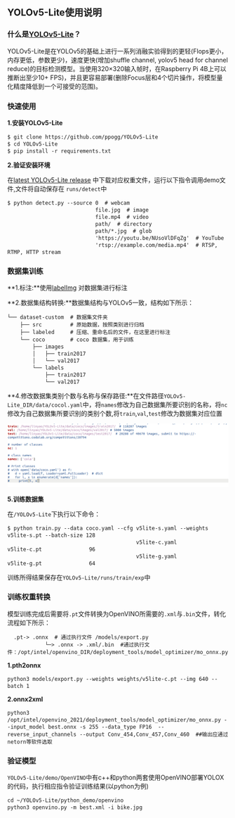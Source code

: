 ## YOLOv5-Lite使用说明

### 什么是[YOLOv5-Lite](https://github.com/ppogg/YOLOv5-Lite)？

 YOLOv5-Lite是在YOLOv5的基础上进行一系列消融实验得到的更轻(Flops更小，内存更低，参数更少)，速度更快(增加shuffle channel, yolov5 head for channel reduce)的目标检测模型。当使用320×320输入帧时，在Raspberry Pi 4B上可以推断出至少10+ FPS)，并且更容易部署(删除Focus层和4个切片操作，将模型量化精度降低到一个可接受的范围)。

### 快速使用
**1.安装YOLOv5-Lite**

```
$ git clone https://github.com/ppogg/YOLOv5-Lite
$ cd YOLOv5-Lite
$ pip install -r requirements.txt
```

**2.验证安装环境**

在[latest YOLOv5-Lite release](https://github.com/ppogg/YOLOv5-Lite/releases) 中下载对应权重文件，运行以下指令调用demo文件,文件将自动保存在 `runs/detect`中

```
$ python detect.py --source 0  # webcam
                            file.jpg  # image 
                            file.mp4  # video
                            path/  # directory
                            path/*.jpg  # glob
                            'https://youtu.be/NUsoVlDFqZg'  # YouTube
                            'rtsp://example.com/media.mp4'  # RTSP, RTMP, HTTP stream
```

### 数据集训练 

**1.标注:**使用[labelImg](https://github.com/tzutalin/labelImg) 对数据集进行标注

**2.数据集结构转换:**数据集结构与YOLOv5一致，结构如下所示：

```
└── dataset-custom  # 数据集文件夹
    ├── src         # 原始数据，按照类别进行归档
    ├── labeled     # 压缩、重命名后的文件，在这里进行标注
    └── coco        # coco 数据集，用于训练
        ├── images
        │   ├── train2017
        │   └── val2017
        └── labels   
            ├── train2017
            └── val2017
```

**4.修改数据集类别个数与名称与保存路径:**在文件路径`YOLOv5-Lite_DIR/data/cocol.yaml`中，将`names`修改为自己数据集所要识别的名称，将`nc`修改为自己数据集所要识别的类别个数,将`train`,`val`,`test`修改为数据集对应位置

![image-20220311185943426](./imaegs/image-1.png)

**5.训练数据集**

在`/YOLOv5-Lite`下执行以下命令：

```
$ python train.py --data coco.yaml --cfg v5lite-s.yaml --weights v5lite-s.pt --batch-size 128
                                         v5lite-c.yaml           v5lite-c.pt               96
                                         v5lite-g.yaml           v5lite-g.pt               64
```

训练所得结果保存在`YOLOv5-Lite/runs/train/exp`中

### 训练权重转换

模型训练完成后需要将`.pt`文件转换为OpenVINO所需要的`.xml`与`.bin`文件，转化流程如下所示：

```
  .pt-> .onnx  # 通过执行文件 /models/export.py
            └─> .onnx -> .xml/.bin  #通过执行文件：/opt/intel/openvino_DIR/deployment_tools/model_optimizer/mo_onnx.py
```

**1.pth2onnx**

```
python3 models/export.py --weights weights/v5lite-c.pt --img 640 --batch 1
```

**2.onnx2xml**

```
python3 /opt/intel/openvino_2021/deployment_tools/model_optimizer/mo_onnx.py --input_model best.onnx -s 255 --data_type FP16  --reverse_input_channels --output Conv_454,Conv_457,Conv_460  ##输出应通过netorn等软件选取
```

### 验证模型

`YOLOv5-Lite/demo/OpenVINO`中有c++和python两套使用OpenVINO部署YOLOX的代码，执行相应指令验证训练结果(以python为例)

```
cd ~/YOLOv5-Lite/python_demo/openvino
python3 openvino.py -m best.xml -i bike.jpg
```

